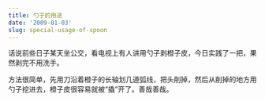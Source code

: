 ```yaml
---
title: 勺子的用途
date: '2009-01-03'
slug: special-usage-of-spoon
---
```


话说前些日子某天坐公交，看电视上有人讲用勺子剥橙子皮，今日实践了一把，果然剥完不用洗手。

方法很简单，先用刀沿着橙子的长轴划几道弧线，把头削掉，然后从削掉的地方用勺子挖进去，橙子皮很容易就被“撬”开了。善哉善哉。
